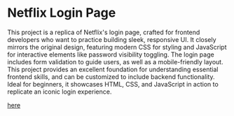 # Netflix Login Page
This project is a replica of Netflix's login page, crafted for frontend developers who want 
to practice building sleek, responsive UI. It closely mirrors the original design, featuring modern
CSS for styling and JavaScript for interactive elements like password visibility toggling. The login page 
includes form validation to guide users, as well as a mobile-friendly layout. This project provides an excellent
foundation for understanding essential frontend skills, and can be customized to include backend functionality.
Ideal for beginners, it showcases HTML, CSS, and JavaScript in action to replicate an iconic login experience.

[here](https://baghrai-beshra.github.io/NetflixLoginPage/)
